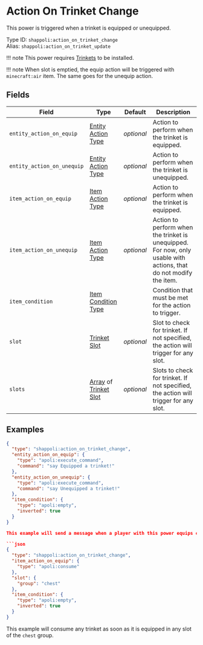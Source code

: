 # Action On Trinket Change

This power is triggered when a trinket is equipped or unequipped. 

Type ID: `shappoli:action_on_trinket_change`
<br>
Alias: `shappoli:action_on_trinket_update`

!!! note
    This power requires [Trinkets](https://modrinth.com/mod/trinkets/) to be installed.

!!! note
    When slot is emptied, the equip action will be triggered with `minecraft:air` item.
    The same goes for the unequip action.

## Fields

Field | Type | Default | Description
------|------|---------|------------
`entity_action_on_equip` | [Entity Action Type](../action/entity.md) | *optional* | Action to perform when the trinket is equipped.
`entity_action_on_unequip` | [Entity Action Type](../action/entity.md) | *optional* | Action to perform when the trinket is unequipped.
`item_action_on_equip` | [Item Action Type](../action/item.md) | *optional* | Action to perform when the trinket is equipped.
`item_action_on_unequip` | [Item Action Type](../action/item.md) | *optional* | Action to perform when the trinket is unequipped. For now, only usable with actions, that do not modify the item.
`item_condition` | [Item Condition Type](../condition/item.md) | | Condition that must be met for the action to trigger.
`slot` | [Trinket Slot](../data/trinket_slot.md) | *optional* | Slot to check for trinket. If not specified, the action will trigger for any slot.
`slots` | [Array](https://origins.readthedocs.io/en/latest/types/data_types/array/) of [Trinket Slot](../data/trinket_slot.md) | *optional* | Slots to check for trinket. If not specified, the action will trigger for any slot.

## Examples

```json
{
  "type": "shappoli:action_on_trinket_change",
  "entity_action_on_equip": {
    "type": "apoli:execute_command",
    "command": "say Equipped a trinket!"
  },
  "entity_action_on_unequip": {
    "type": "apoli:execute_command",
    "command": "say Unequipped a trinket!"
  },
  "item_condition": {
    "type": "apoli:empty",
    "inverted": true
  }
}

This example will send a message when a player with this power equips or unequips a trinket.

```json
{
  "type": "shappoli:action_on_trinket_change",
  "item_action_on_equip": {
    "type": "apoli:consume"
  },
  "slot": {
    "group": "chest"
  },
  "item_condition": {
    "type": "apoli:empty",
    "inverted": true
  }
}
```

This example will consume any trinket as soon as it is equipped in any slot of the `chest` group.
